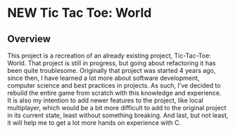 # NEW Tic Tac Toe: World

## Overview
This project is a recreation of an already existing project, Tic-Tac-Toe: World. That project is still in progress, 
but going about refactoring it has been quite troublesome. Originally that project was started 4 years ago, since then,
I have learned a lot more about software development, computer science and best practices in projects. As such, I've decided
to rebuild the entire game from scratch with this knowledge and experience.  
It is also my intention to add newer features to the project, like local multiplayer, which would be a bit more difficult to add 
to the original project in its current state, least without something breaking. And last, but not least, it will help me to 
get a lot more hands on experience with C.